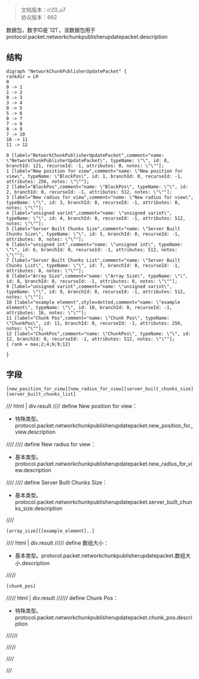 # <!-- md:samp NetworkChunkPublisherUpdatePacket -->

> 文档版本：r/20_u7<br/>协议版本：662

<!-- md:samp NetworkChunkPublisherUpdatePacket -->数据包，数字ID是`121`。该数据包用于protocol.packet.networkchunkpublisherupdatepacket.description

## 结构

```viz
digraph "NetworkChunkPublisherUpdatePacket" {
rankdir = LR
0
0 -> 1
1 -> 2
0 -> 3
3 -> 4
0 -> 5
5 -> 6
0 -> 7
7 -> 8
8 -> 9
7 -> 10
10 -> 11
11 -> 12

0 [label="NetworkChunkPublisherUpdatePacket",comment="name: \"NetworkChunkPublisherUpdatePacket\", typeName: \"\", id: 0, branchId: 121, recurseId: -1, attributes: 0, notes: \"\""];
1 [label="New position for view",comment="name: \"New position for view\", typeName: \"BlockPos\", id: 1, branchId: 0, recurseId: -1, attributes: 256, notes: \"\""];
2 [label="BlockPos",comment="name: \"BlockPos\", typeName: \"\", id: 2, branchId: 0, recurseId: -1, attributes: 512, notes: \"\""];
3 [label="New radius for view",comment="name: \"New radius for view\", typeName: \"\", id: 3, branchId: 0, recurseId: -1, attributes: 0, notes: \"\""];
4 [label="unsigned varint",comment="name: \"unsigned varint\", typeName: \"\", id: 4, branchId: 0, recurseId: -1, attributes: 512, notes: \"\""];
5 [label="Server Built Chunks Size",comment="name: \"Server Built Chunks Size\", typeName: \"\", id: 5, branchId: 0, recurseId: -1, attributes: 0, notes: \"\""];
6 [label="unsigned int",comment="name: \"unsigned int\", typeName: \"\", id: 6, branchId: 0, recurseId: -1, attributes: 512, notes: \"\""];
7 [label="Server Built Chunks List",comment="name: \"Server Built Chunks List\", typeName: \"\", id: 7, branchId: 0, recurseId: -1, attributes: 8, notes: \"\""];
8 [label="Array Size",comment="name: \"Array Size\", typeName: \"\", id: 8, branchId: 0, recurseId: -1, attributes: 0, notes: \"\""];
9 [label="unsigned varint",comment="name: \"unsigned varint\", typeName: \"\", id: 9, branchId: 0, recurseId: -1, attributes: 512, notes: \"\""];
10 [label="example element",style=dotted,comment="name: \"example element\", typeName: \"\", id: 10, branchId: 0, recurseId: -1, attributes: 16, notes: \"\""];
11 [label="Chunk Pos",comment="name: \"Chunk Pos\", typeName: \"ChunkPos\", id: 11, branchId: 0, recurseId: -1, attributes: 256, notes: \"\""];
12 [label="ChunkPos",comment="name: \"ChunkPos\", typeName: \"\", id: 12, branchId: 0, recurseId: -1, attributes: 512, notes: \"\""];
{ rank = max;2;4;6;9;12}

}

```

## 字段

```title='NetworkChunkPublisherUpdatePacket'
[new_position_for_view][new_radius_for_view][server_built_chunks_size][server_built_chunks_list]
```

/// html | div.result
//// define
New position for view：[<!-- md:samp BlockPos -->](../types/blockpos.md)

- 特殊类型。protocol.packet.networkchunkpublisherupdatepacket.new_position_for_view.description


////
//// define
New radius for view：<!-- md:samp unsigned varint -->

- 基本类型。protocol.packet.networkchunkpublisherupdatepacket.new_radius_for_view.description


////
//// define
Server Built Chunks Size：<!-- md:samp unsigned int -->

- 基本类型。protocol.packet.networkchunkpublisherupdatepacket.server_built_chunks_size.description


////
```title='Server Built Chunks List'
[array_size][[example_element]..]
```

//// html | div.result
///// define
数组大小：<!-- md:samp unsigned varint -->

- 基本类型。protocol.packet.networkchunkpublisherupdatepacket.数组大小.description


/////
```title='示例元素'
[chunk_pos]
```

///// html | div.result
////// define
Chunk Pos：[<!-- md:samp ChunkPos -->](../types/chunkpos.md)

- 特殊类型。protocol.packet.networkchunkpublisherupdatepacket.chunk_pos.description


//////

/////

////

///

